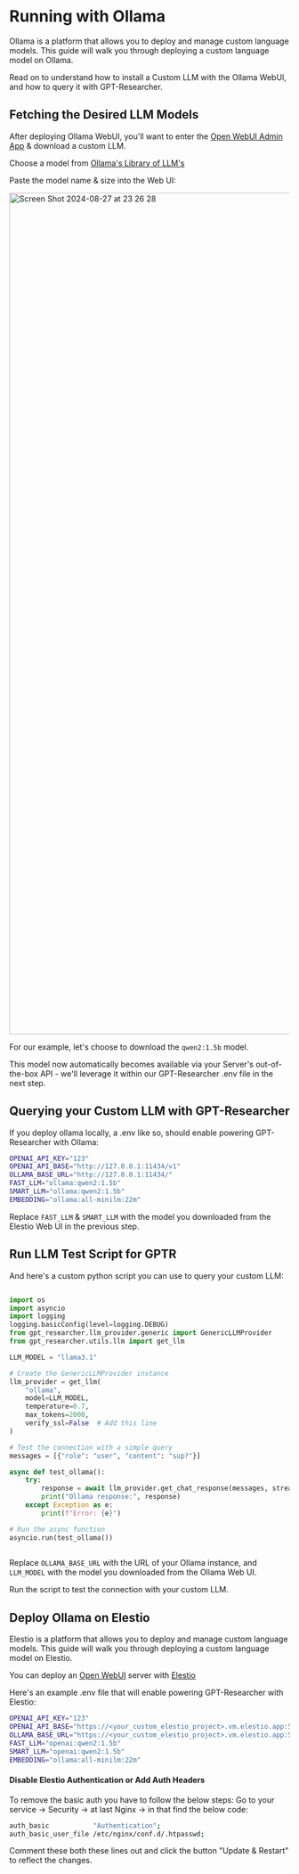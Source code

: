 # Running with Ollama

Ollama is a platform that allows you to deploy and manage custom language models. This guide will walk you through deploying a custom language model on Ollama.

Read on to understand how to install a Custom LLM with the Ollama WebUI, and how to query it with GPT-Researcher.


## Fetching the Desired LLM Models

After deploying Ollama WebUI, you'll want to enter the [Open WebUI Admin App](https://github.com/open-webui/open-webui/tree/main) & download a custom LLM.

Choose a model from [Ollama's Library of LLM's](https://ollama.com/library?sort=popular)

Paste the model name & size into the Web UI:

<img width="1511" alt="Screen Shot 2024-08-27 at 23 26 28" src="https://github.com/user-attachments/assets/32abd048-745c-4232-9f1f-6af265cff250"></img>

For our example, let's choose to download the `qwen2:1.5b` model.

This model now automatically becomes available via your Server's out-of-the-box API - we'll leverage it within our GPT-Researcher .env file in the next step.


## Querying your Custom LLM with GPT-Researcher

If you deploy ollama locally, a .env like so, should enable powering GPT-Researcher with Ollama:

```bash
OPENAI_API_KEY="123"
OPENAI_API_BASE="http://127.0.0.1:11434/v1"
OLLAMA_BASE_URL="http://127.0.0.1:11434/"
FAST_LLM="ollama:qwen2:1.5b"
SMART_LLM="ollama:qwen2:1.5b"
EMBEDDING="ollama:all-minilm:22m"
```

Replace `FAST_LLM` & `SMART_LLM` with the model you downloaded from the Elestio Web UI in the previous step.


## Run LLM Test Script for GPTR

And here's a custom python script you can use to query your custom LLM:

```python

import os
import asyncio
import logging
logging.basicConfig(level=logging.DEBUG)
from gpt_researcher.llm_provider.generic import GenericLLMProvider
from gpt_researcher.utils.llm import get_llm

LLM_MODEL = "llama3.1"

# Create the GenericLLMProvider instance
llm_provider = get_llm(
    "ollama",
    model=LLM_MODEL,
    temperature=0.7,
    max_tokens=2000,
    verify_ssl=False  # Add this line
)

# Test the connection with a simple query
messages = [{"role": "user", "content": "sup?"}]

async def test_ollama():
    try:
        response = await llm_provider.get_chat_response(messages, stream=False)
        print("Ollama response:", response)
    except Exception as e:
        print(f"Error: {e}")

# Run the async function
asyncio.run(test_ollama())
    
```

Replace `OLLAMA_BASE_URL` with the URL of your Ollama instance, and `LLM_MODEL` with the model you downloaded from the Ollama Web UI.

Run the script to test the connection with your custom LLM.


## Deploy Ollama on Elestio

Elestio is a platform that allows you to deploy and manage custom language models. This guide will walk you through deploying a custom language model on Elestio.

You can deploy an [Open WebUI](https://github.com/open-webui/open-webui/tree/main) server with [Elestio](https://elest.io/open-source/ollama)

Here's an example .env file that will enable powering GPT-Researcher with Elestio:

```bash
OPENAI_API_KEY="123"
OPENAI_API_BASE="https://<your_custom_elestio_project>.vm.elestio.app:57987/v1"
OLLAMA_BASE_URL="https://<your_custom_elestio_project>.vm.elestio.app:57987/"
FAST_LLM="openai:qwen2:1.5b"
SMART_LLM="openai:qwen2:1.5b"
EMBEDDING="ollama:all-minilm:22m"
```

#### Disable Elestio Authentication or Add Auth Headers

To remove the basic auth you have to follow the below steps:
Go to your service -> Security -> at last Nginx -> in that find the below code:

```bash
auth_basic           "Authentication"; 
auth_basic_user_file /etc/nginx/conf.d/.htpasswd;
```

Comment these both these lines out and click the button "Update & Restart" to reflect the changes.
